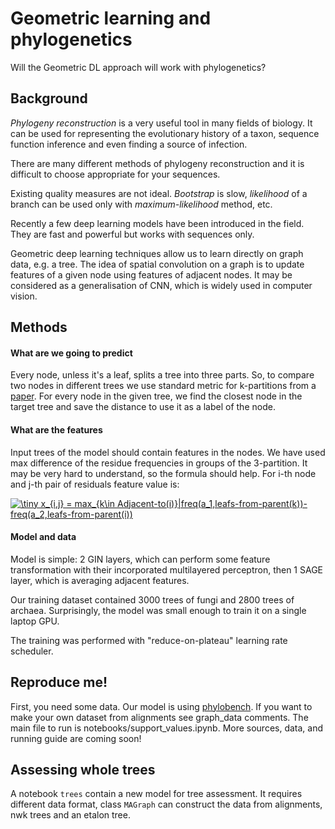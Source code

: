 # Geometric learning and phylogenetics
Will the Geometric DL approach will work with phylogenetics?

## Background

*Phylogeny reconstruction* is a very useful tool in many fields of biology. It can be used for representing the evolutionary history of a taxon, sequence function inference and even finding a source of infection.

There are many different methods of phylogeny reconstruction and it is difficult to choose appropriate for your sequences.

Existing quality measures are not ideal. *Bootstrap* is slow, *likelihood* of a branch can be used only with *maximum-likelihood* method, etc.

Recently a few deep learning models have been introduced in the field. They are fast and powerful but works with sequences only.

Geometric deep learning techniques allow us to learn directly on graph data, e.g. a tree. The idea of spatial convolution on a graph is to update features of a given node using features of adjacent nodes. It may be considered as a generalisation of CNN, which is widely used in computer vision.

## Methods

#### What are we going to predict

Every node, unless it's a leaf, splits a tree into three parts. So, to compare two nodes in different trees we use standard metric for k-partitions from a [paper](https://doi.org/10.1016/j.dam.2010.09.002).
For every node in the given tree, we find the closest node in the target tree and save the distance to use it as a label of the node.

#### What are the features

Input trees of the model should contain features in the nodes. We have used max difference of the residue frequencies in groups of the 3-partition. It may be very hard to understand, so the formula should help. For i-th node and j-th pair of residuals feature value is:

<a href="https://www.codecogs.com/eqnedit.php?latex=\dpi{200}&space;\fn_cm&space;\tiny&space;x_{i,j}&space;=&space;max_{k\in&space;Adjacent-to(i)}|freq(a_1,leafs-from-parent(k))-freq(a_2,leafs-from-parent(i))" target="_blank"><img src="https://latex.codecogs.com/gif.latex?\dpi{200}&space;\fn_cm&space;\tiny&space;x_{i,j}&space;=&space;max_{k\in&space;Adjacent-to(i)}|freq(a_1,leafs-from-parent(k))-freq(a_2,leafs-from-parent(i))" title="\tiny x_{i,j} = max_{k\in Adjacent-to(i)}|freq(a_1,leafs-from-parent(k))-freq(a_2,leafs-from-parent(i))" /></a>

#### Model and data

Model is simple: 2 GIN layers, which can perform some feature transformation with their incorporated multilayered perceptron, then 1 SAGE layer, which is averaging adjacent features.

Our training dataset contained 3000 trees of fungi and 2800 trees of archaea. Surprisingly, the model was small enough to train it on a single laptop GPU.

The training was performed with "reduce-on-plateau" learning rate scheduler.

## Reproduce me!
First, you need some data. Our model is using [phylobench](http://mouse.belozersky.msu.ru/phylobench/). If you want to make your own dataset from alignments see graph_data comments.
The main file to run is notebooks/support_values.ipynb. 
More sources, data, and running guide are coming soon!

## Assessing whole trees

A notebook `trees` contain a new model for tree assessment. It requires different data format, class `MAGraph` can construct the data from alignments, nwk trees and an etalon tree. 
